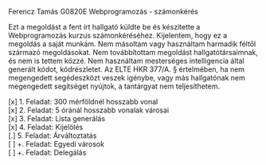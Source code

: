 Ferencz Tamás
G0820E
Webprogramozás - számonkérés

Ezt a megoldást a fent írt hallgató küldte be és készítette a Webprogramozás kurzus számonkéréséhez.
Kijelentem, hogy ez a megoldás a saját munkám. Nem másoltam vagy használtam harmadik féltől
származó megoldásokat. Nem továbbítottam megoldást hallgatótársaimnak, és nem is tettem közzé.
Nem használtam mesterséges intelligencia által generált kódot, kódrészletet.
Az ELTE HKR 377/A. § értelmében, ha nem megengedett segédeszközt veszek igénybe,
vagy más hallgatónak nem megengedett segítséget nyújtok, a tantárgyat nem teljesíthetem.

[x] 1. Feladat: 300 mérföldnél hosszabb vonal  
[x] 2. Feladat: 5 óránál hosszabb vonalak városai  
[x] 3. Feladat: Lista generálás  
[x] 4. Feladat: Kijelölés  
[.] 5. Feladat: Árváltoztatás  
[ ] +. Feladat: Egyedi városok  
[ ] +. Feladat: Delegálás
